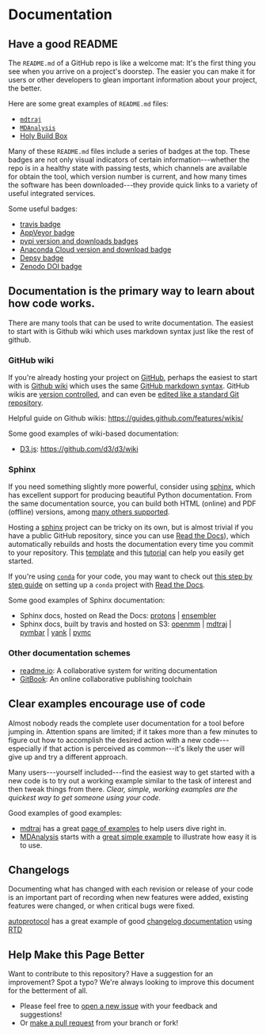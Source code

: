 # Documentation

## Have a good README

The `README.md` of a GitHub repo is like a welcome mat: It's the first thing you see when you arrive on a project's doorstep.
The easier you can make it for users or other developers to glean important information about your project, the better.

Here are some great examples of `README.md` files:
- [`mdtraj`](https://github.com/mdtraj/mdtraj/blob/master/README.md)
- [`MDAnalysis`](https://github.com/MDAnalysis/mdanalysis/blob/develop/README.rst)
- [Holy Build Box](https://github.com/phusion/holy-build-box/blob/master/README.md)

Many of these `README.md` files include a series of badges at the top.
These badges are not only visual indicators of certain information---whether the repo is in a healthy state with passing tests, which channels are available for obtain the tool, which version number is current, and how many times the software has been downloaded---they provide quick links to a variety of useful integrated services.

Some useful badges:
- [travis badge](https://docs.travis-ci.com/user/status-images/)
- [AppVeyor badge](https://www.appveyor.com/docs/status-badges/)
- [pypi version and downloads badges](http://codeinthehole.com/writing/pypi-readme-badges/)
- [Anaconda Cloud version and download badge](https://anaconda.org/anaconda/anaconda/badges)
- [Depsy badge](http://blog.impactstory.org/introducing-depsy/)
- [Zenodo DOI badge](https://guides.github.com/activities/citable-code/)

## Documentation is the primary way to learn about how code works.

There are many tools that can be used to write documentation. The easiest to start with is Github wiki which uses markdown syntax just like the rest of github.

### GitHub wiki

If you're already hosting your project on [GitHub](http://github.com), perhaps the easiest to start with is [Github wiki](https://help.github.com/articles/about-github-wikis/) which uses the same [GitHub markdown syntax](https://guides.github.com/features/mastering-markdown/).
GitHub wikis are [version controlled](https://help.github.com/articles/viewing-a-wiki-s-history-of-changes/), and can even be [edited like a standard Git repository](https://help.github.com/articles/adding-and-editing-wiki-pages-locally/).

Helpful guide on Github wikis:
https://guides.github.com/features/wikis/

Some good examples of wiki-based documentation:
* [D3.js](https://github.com/d3/d3/wiki): https://github.com/d3/d3/wiki

### Sphinx

If you need something slightly more powerful, consider using [sphinx](http://www.sphinx-doc.org/en/1.4.8/), which has excellent support for producing beautiful Python documentation.
From the same documentation source, you can build both HTML (online) and PDF (offline) versions, among [many others supported](http://www.sphinx-doc.org/en/1.4.8/builders.html).

Hosting a [sphinx](http://www.sphinx-doc.org/en/1.4.8/) project can be tricky on its own, but is almost trivial if you have a public GitHub repository, since you can use [Read the Docs](https://docs.readthedocs.io/en/latest/getting_started.html)), which automatically rebuilds and hosts the documentation every time you commit to your repository.
This [template](https://github.com/readthedocs/template) and this [tutorial](http://www.sphinx-doc.org/en/stable/tutorial.html) can help you easily get started.

If you're using [`conda`](http://conda.pydata.org/docs/) for your code, you may want to check out [this step by step guide](https://github.com/choderalab/Protons/blob/master/howto-documentation.rst) on setting up a `conda` project with [Read the Docs](https://readthedocs.org).

Some good examples of Sphinx documentation:

* Sphinx docs, hosted on Read the Docs: [protons](http://protons.readthedocs.io) | [ensembler](http://ensembler.readthedocs.io)
* Sphinx docs, built by travis and hosted on S3: [openmm](http://docs.openmm.org/7.1.0/userguide/index.html) | [mdtraj](http://mdtraj.org/) | [pymbar](http://pymbar.org/) | [yank](http://getyank.org) | [pymc](https://github.com/pymc-devs/pymc/tree/master/docs)

### Other documentation schemes

* [readme.io](http://readme.io): A collaborative system for writing documentation
* [GitBook](https://www.gitbook.com): An online collaborative publishing toolchain

## Clear examples encourage use of code

Almost nobody reads the complete user documentation for a tool before jumping in.
Attention spans are limited; if it takes more than a few minutes to figure out how to accomplish the desired action with a new code---especially if that action is perceived as common---it's likely the user will give up and try a different approach.

Many users---yourself included---find the easiest way to get started with a new code is to try out a working example similar to the task of interest and then tweak things from there.
_Clear, simple, working examples are the quickest way to get someone using your code._

Good examples of good examples:
* [mdtraj](http://mdtraj.org) has a great [page of examples](http://mdtraj.org/1.8.0/examples/index.html) to help users dive right in.
* [MDAnalysis](http://www.mdanalysis.org/) starts with a [great simple example](http://www.mdanalysis.org/pages/basic_example/) to illustrate how easy it is to use.

## Changelogs

Documenting what has changed with each revision or release of your code is an important part of recording when new features were added, existing features were changed, or when critical bugs were fixed.

[autoprotocol](http://autoprotocol.org) has a great example of good [changelog documentation](http://autoprotocol-python.readthedocs.io/en/latest/changelog.html) using [RTD](https://readthedocs.org/)

## Help Make this Page Better

Want to contribute to this repository? Have a suggestion for an improvement?
Spot a typo? We're always looking to improve this document for the betterment of all.

* Please feel free to [open a new issue](https://github.com/choderalab/software-development/issues/new) with your feedback and suggestions!
* Or [make a pull request](https://github.com/choderalab/software-development/compare) from your branch or fork!
